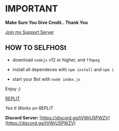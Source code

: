 # **IMPORTANT**

**Make Sure You Give Credit.. Thank You**

[Join my Support Server](https://discord.gg/tVWrU5PWZV)

## HOW TO SELFHOSt

- download `nodejs` v12 or higher, and `ffmpeg`

- install all dependeces with `npm install` and `npm i `

- start your Bot with `node index.js`

Enjoy ;)

[REPLIT](https://replit.com/@KabirJaipal/Advance-Discord-Mini-Games-Discord-Bot-With-Advance-Games-Yo?v=1)

*Yes It Works on REPLIT*

**Discord Server:**
[https://discord.gg/tVWrU5PWZV](https://discord.gg/tVWrU5PWZV)



